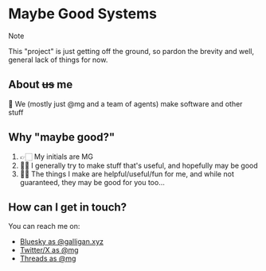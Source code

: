 # Maybe Good Systems

> [!NOTE]
> This "project" is just getting off the ground, so pardon the brevity and well, general lack of things for now.

## About ~~us~~ me

🤖 We (mostly just @mg and a team of agents) make software and other stuff

## Why "maybe good?"

1. 👉🏻 My initials are MG
2. 🤞🏻 I generally try to make stuff that's useful, and hopefully may be good
3. 🤘🏻 The things I make are helpful/useful/fun for me, and while not guaranteed, they may be good for you too…

## How can I get in touch?

You can reach me on:

- [Bluesky as @galligan.xyz](https://bsky.app/profile/galligan.xyz)
- [Twitter/X as @mg](https://x.com/mg)
- [Threads as @mg](https://www.threads.net/@mg)
